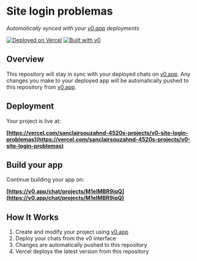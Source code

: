 # Site login problemas

*Automatically synced with your [v0.app](https://v0.app) deployments*

[![Deployed on Vercel](https://img.shields.io/badge/Deployed%20on-Vercel-black?style=for-the-badge&logo=vercel)](https://vercel.com/sanclairsouzahnd-4520s-projects/v0-site-login-problemas)
[![Built with v0](https://img.shields.io/badge/Built%20with-v0.app-black?style=for-the-badge)](https://v0.app/chat/projects/M1eIMBR9iqQ)

## Overview

This repository will stay in sync with your deployed chats on [v0.app](https://v0.app).
Any changes you make to your deployed app will be automatically pushed to this repository from [v0.app](https://v0.app).

## Deployment

Your project is live at:

**[https://vercel.com/sanclairsouzahnd-4520s-projects/v0-site-login-problemas](https://vercel.com/sanclairsouzahnd-4520s-projects/v0-site-login-problemas)**

## Build your app

Continue building your app on:

**[https://v0.app/chat/projects/M1eIMBR9iqQ](https://v0.app/chat/projects/M1eIMBR9iqQ)**

## How It Works

1. Create and modify your project using [v0.app](https://v0.app)
2. Deploy your chats from the v0 interface
3. Changes are automatically pushed to this repository
4. Vercel deploys the latest version from this repository